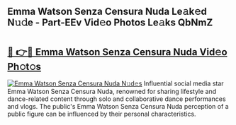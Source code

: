 ## Emma Watson Senza Censura Nuda Le𝚊k𝚎d N𝚞𝚍e - Part-EEv Vid𝚎o Photos Le𝚊ks QbNmZ

# <h2><a href="http://fbdmn7.evod.top/?m=Emma+Watson+Senza+Censura+Nuda">🔗 👉🔴 Emma Watson Senza Censura Nuda Vid𝚎o Ph𝚘t𝚘s</a></h2>

[![Emma Watson Senza Censura Nuda N𝚞d𝚎s](https://i.imgur.com/8V9OHl7.gif)](http://fbdmn7.evod.top/?m=Emma+Watson+Senza+Censura+Nuda)
Influential social media star Emma Watson Senza Censura Nuda, renowned for sharing lifestyle and dance-related content through solo and collaborative dance performances and vlogs. The public's Emma Watson Senza Censura Nuda perception of a public figure can be influenced by their personal characteristics. 
